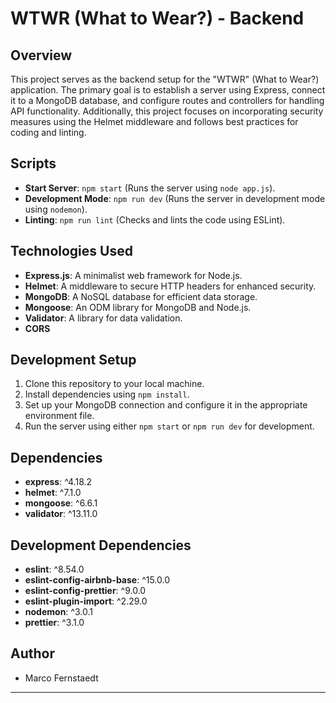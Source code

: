# WTWR (What to Wear?) - Backend

## Overview
This project serves as the backend setup for the "WTWR" (What to Wear?) application. The primary goal is to establish a server using Express, connect it to a MongoDB database, and configure routes and controllers for handling API functionality. Additionally, this project focuses on incorporating security measures using the Helmet middleware and follows best practices for coding and linting.

## Scripts
- **Start Server**: `npm start` (Runs the server using `node app.js`).
- **Development Mode**: `npm run dev` (Runs the server in development mode using `nodemon`).
- **Linting**: `npm run lint` (Checks and lints the code using ESLint).

## Technologies Used
- **Express.js**: A minimalist web framework for Node.js.
- **Helmet**: A middleware to secure HTTP headers for enhanced security.
- **MongoDB**: A NoSQL database for efficient data storage.
- **Mongoose**: An ODM library for MongoDB and Node.js.
- **Validator**: A library for data validation.
- **CORS**

## Development Setup
1. Clone this repository to your local machine.
2. Install dependencies using `npm install`.
3. Set up your MongoDB connection and configure it in the appropriate environment file.
4. Run the server using either `npm start` or `npm run dev` for development.

## Dependencies
- **express**: ^4.18.2
- **helmet**: ^7.1.0
- **mongoose**: ^6.6.1
- **validator**: ^13.11.0

## Development Dependencies
- **eslint**: ^8.54.0
- **eslint-config-airbnb-base**: ^15.0.0
- **eslint-config-prettier**: ^9.0.0
- **eslint-plugin-import**: ^2.29.0
- **nodemon**: ^3.0.1
- **prettier**: ^3.1.0

## Author
- Marco Fernstaedt

---
